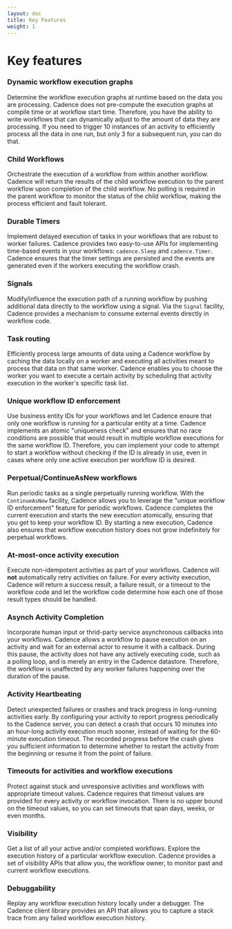```yaml
---
layout: doc
title: Key Features
weight: 1
---
```


# Key features

### Dynamic workflow execution graphs
Determine the workflow execution graphs at runtime based on the data you are processing. Cadence
does not pre-compute the execution graphs at compile time or at workflow start time. Therefore, you
have the ability to write workflows that can dynamically adjust to the amount of data they are processing.
If you need to trigger 10 instances of an activity to efficiently process all the data in one run, but
only 3 for a subsequent run, you can do that.

### Child Workflows
Orchestrate the execution of a workflow from within another workflow. Cadence will return the results
of the child workflow execution to the parent workflow upon completion of the child workflow. No polling
is required in the parent workflow to monitor the status of the child workflow, making the process
efficient and fault tolerant.

### Durable Timers
Implement delayed execution of tasks in your workflows that are robust to worker failures. Cadence
provides two easy-to-use APIs for implementing time-based events in your workflows: `cadence.Sleep`
and `cadence.Timer`. Cadence ensures that the timer settings are persisted and the events are generated
even if the workers executing the workflow crash.

### Signals
Modify/influence the execution path of a running workflow by pushing additional data directly to the
workflow using a signal. Via the `Signal` facility, Cadence provides a mechanism to consume external
events directly in workflow code.

### Task routing
Efficiently process large amounts of data using a Cadence workflow by caching the data locally on a
worker and executing all activities meant to process that data on that same worker. Cadence enables
you to choose the worker you want to execute a certain activity by scheduling that activity execution
in the worker's specific task list.

### Unique workflow ID enforcement
Use business entity IDs for your workflows and let Cadence ensure that only one workflow is running
for a particular entity at a time. Cadence implements an atomic "uniqueness check" and ensures that
no race conditions are possible that would result in multiple workflow executions for the same workflow
ID. Therefore, you can implement your code to attempt to start a workflow without checking if the ID
is already in use, even in cases where only one active execution per workflow ID is desired.

### Perpetual/ContinueAsNew workflows
Run periodic tasks as a single perpetually running workflow. With the `ContinueAsNew` facility, Cadence
allows you to leverage the "unique workflow ID enforcement" feature for periodic workflows. Cadence
completes the current execution and starts the new execution atomically, ensuring that you get to keep
your workflow ID. By starting a new execution, Cadence also ensures that workflow execution history
does not grow indefinitely for perpetual workflows.

### At-most-once activity execution
Execute non-idempotent activities as part of your workflows. Cadence will **not** automatically retry
activities on failure. For every activity execution, Cadence will return a success result, a failure
result, or a timeout to the workflow code and let the workflow code determine how each one of those
result types should be handled.

### Asynch Activity Completion
Incorporate human input or thrid-party service asynchronous callbacks into your workflows. Cadence
allows a workflow to pause execution on an activity and wait for an external actor to resume it with
a callback. During this pause, the activity does not have any actively executing code, such as a polling
loop, and is merely an entry in the Cadence datastore. Therefore, the workflow is unaffected by any
worker failures happening over the duration of the pause.

### Activity Heartbeating
Detect unexpected failures or crashes and track progress in long-running activities early. By configuring
your activity to report progress periodically to the Cadence server, you can detect a crash that occurs
10 minutes into an hour-long activity execution much sooner, instead of waiting for the 60-minute execution
timeout. The recorded progress before the crash gives you sufficient information to determine whether
to restart the activity from the beginning or resume it from the point of failure.

### Timeouts for activities and workflow executions
Protect against stuck and unresponsive activities and workflows with appropriate timeout values.
Cadence requires that timeout values are provided for every activity or workflow invocation. There is
no upper bound on the timeout values, so you can set timeouts that span days, weeks, or even months.

### Visibility
Get a list of all your active and/or completed workflows. Explore the execution history of a particular
workflow execution. Cadence provides a set of visibility APIs that allow you, the workflow owner, to
monitor past and current workflow executions.

### Debuggability
Replay any workflow execution history locally under a debugger. The Cadence client library provides
an API that allows you to capture a stack trace from any failed workflow execution history.

